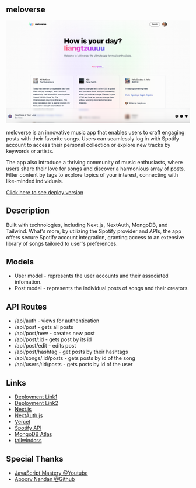 ## meloverse

![website screenshot](/public/assets/images/Screenshot.png)

meloverse is an innovative music app that enables users to craft engaging posts with their favorite songs. Users can seamlessly log in with Spotify account to access their personal collection or explore new tracks by keywords or artists.

The app also introduce a thriving community of music enthusiasts, where users share their love for songs and discover a harmonious array of posts. Filter content by tags to explore topics of your interest, connecting with like-minded individuals.

[Click here to see deploy version](https://meloverse.vercel.app/)

## Description

Built with technologies, including Next.js, NextAuth, MongoDB, and Tailwind. What's more, by utilizing the Spotify provider and APIs, the app offers secure Spotify account integration, granting access to an extensive library of songs tailored to user's preferences.

## Models

- User model - represents the user accounts and their associated infomation.
- Post model - represents the individual posts of songs and their creators.

## API Routes

- /api/auth - views for authentication
- /api/post - gets all posts
- /api/post/new - creates new post
- /api/post/:id - gets post by its id
- /api/post/edit - edits post
- /api/post/hashtag - get posts by their hashtags
- /api/songs/:id/posts - gets posts by id of the song
- /api/users/:id/posts - gets posts by id of the user

## Links

- [Deployment Link1](https://meloverse.vercel.app/)
- [Deployment Link2](https://meloverse-gongtzuuuu.vercel.app/)
- [Next.js](https://nextjs.org/)
- [NextAuth.js](https://next-auth.js.org/)
- [Vercel](https://vercel.com/)
- [Spotify API](https://developer.spotify.com/)
- [MongoDB Atlas](https://www.mongodb.com/atlas/database)
- [tailwindcss](https://tailwindcss.com/)

## Special Thanks

- [JavaScript Mastery @Youtube](https://www.youtube.com/@javascriptmastery)
- [Apoorv Nandan @Github](https://github.com/apoorvnandan)
